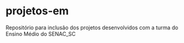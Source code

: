 # projetos-em
Repositório para inclusão dos projetos desenvolvidos com a turma do Ensino Médio do SENAC_SC
